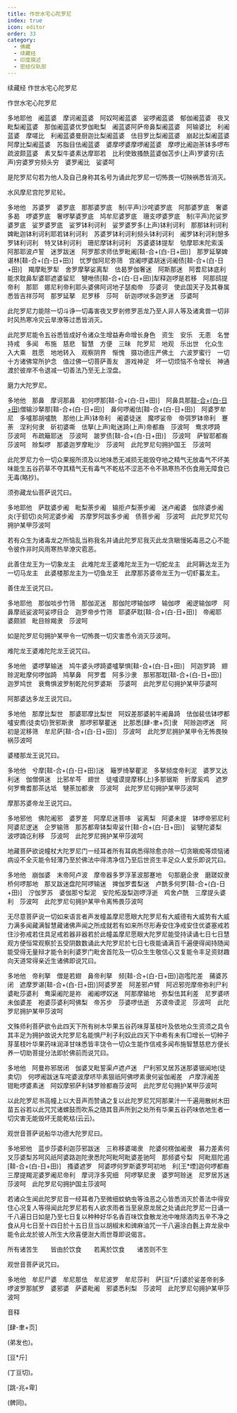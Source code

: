 ```yaml
---
title: 作世水宅心陀罗尼
index: true
icon: editor
order: 33
category:
  - 佛藏
  - 续藏经
  - 印度撰述
  - 密经仪轨部
---
```


续藏经   作世水宅心陀罗尼  

作世水宅心陀罗尼  

多地耶他　阇蓝婆　摩诃阇蓝婆　阿奴呵阇蓝婆　娑啰阇蓝婆　郁伽阇蓝婆　夜叉毗梨阇蓝婆　那伽阇蓝婆优罗伽毗梨　阇蓝婆阿萨帝鼻梨阇蓝婆　阿输婆比　利阇蓝婆　摩嗟比　利阇蓝婆曼厨迦比梨阇蓝婆　佉目罗比梨阇蓝婆　崩起比梨阇蓝婆阿摩比梨阇蓝婆　苏脂目佉阇蓝婆　婆摩啰婆摩啰阇蓝婆　摩啰比阇迦荼钵多啰布疏波颇蓝婆　素叉梨牛婆素达摩耶若　比利使致搔酰蓝婆伽苫步(上声)罗婆穷(去声)穷婆罗穷频头穷　婆罗阇比　娑婆呵  

是陀罗尼句若为他人及自己身称其名号为诵此陀罗尼一切怖畏一切殃祸悉皆消灭。  

水风摩尼宫陀罗尼轮。  

多地他　苏婆罗　婆罗底　那那婆罗底　制(平声)沙咤婆罗底　阿那婆罗底　奢婆多曷　啰婆罗底　奢啰拏婆罗底　鸠牟尼婆罗底　珊支啰婆罗底　制(平声)陀娑罗婆罗底　娑罗婆罗底　娑罗钵利诃利　娑罗婆罗多(上声)钵利诃利　那那钵利诃利　婢毗迦钵利诃利耶若钵利诃利　苏婆罗钵利诃利频头钵利诃利　阇罗钵利诃利憩多罗钵利诃利　特叉钵利诃利　珊尼摩钵利诃利　苏婆婆钵提犁　劬摩耶末陀索溪　阿那耶波卢誓　迷罗跋迷　阿罗那求师佉罗毗阇[鞥-合+(白-日+田)]　那罗延拏婢谌林[鞥-合+(白-日+田)]　忧罗伽阿尼弥筛　宫阇啰婆胡迷诃阇债[鞥-合+(白-日+田)]　羯摩毗罗犁　舍罗摩拏娑离犁　佉曷罗伽奢迷　阿斯那迷　阿耆尼钵底利　能求耽鼻犁婆耶遮婆留尼　犍咃债[鞥-合+(白-日+田)]犁释迦啰是若移　阿那鸱提　帝利　那耶　娜尼利帝利耶头婆佛阿诃地子瑟痴帝　莎婆诃　使此国天子及其眷属悉皆吉祥莎呵　那罗延拏　尼罗移　莎呵　斫迦啰吠多迦罗迷　莎婆呵  

此陀罗尼力能除一切斗诤一切毒害夜叉罗剎修罗恶龙乃至人非人等及诸禽兽一切非时风热寒冷灾云旱潦等过悉皆消灭。  

此陀罗尼能令五谷悉皆成好令诸众生增益寿命增长身色　资生　安乐　无患　名誉　持戒　多闻　布施　慈悲　智慧　方便　三昧　陀罗尼　地观　乐出世　化众生　入大乘　胜愿　地地转入　观察阴界　惭愧　摄功德庄严佛土　六波罗蜜行　一切十方诸佛常所护念　值过佛一切菩萨善友　游戏神足　坏一切烦恼不令增长　神通渡於彼岸不令退减一切善法乃至无上涅盘。  

磨力大陀罗尼。  

多地他　那鼻　摩诃那鼻　初何啰那[鞥-合+(白-日+田)]　阿鼻具那[鞥-合+(白-日+田)](去声)僧输沙拏那[鞥-合+(白-日+田)]　鼻何啰阇佉[鞥-合+(白-日+田)]　阿婆罗牟尼　多嚧那胡嚧酰　那他(上声)钵帝利　阇婆徒迷　魔啰娑帝　帝弭罗钵帝利　蹇荼　涅利何隶　斫初婆嘶　佉拏(上声)毗迷踦(上声)帝都裔　莎波呵　鸯求啰踦　莎波呵　布疏簸耶迷　莎波呵　跛罗债[鞥-合+(白-日+田)]　莎波呵　萨智耶都裔　莎波呵　赊梨啰　那婆迦罗摩毗沙　莎波呵　此陀罗尼句拥护国王　莎波呵  

此陀罗尼力令一切众果报所须及以地味悉无减损无能毁夺地之精气无放毒气不坏美味能生五谷药草不夺其精气无有毒气不乾枯不涩恶不令不熟寒热不伤食用无障食已无毒(略抄)。  

须弥藏龙仙菩萨说咒曰。  

多地耶他　萨耽婆步阇　毗梨荼步阇　输拒卢梨荼步阇　迷卢阇婆　伽除婆步阇　炎(于釰切)炎阿泥婆步阇　苏摩罗阿跋多步阇　债菩步阇　莎波呵　此陀罗尼咒句拥护某甲莎波呵  

若有众生为诸毒龙之所恼乱当称我名并诵此陀罗尼我灭此龙贪瞋慢妬毒恶之心不能令彼作非时风雨寒热旱潦灾雹恶。  

此善住龙王为一切象龙主　此难陀龙王婆难陀龙王为一切蛇龙主　此阿耨达龙王为一切马龙主　此婆楼那龙主为一切鱼龙王　此摩那苏婆帝龙王为一切虾蟇龙主。  

善住龙王说咒曰。  

多地耶他　那伽啖步竹筛　那伽泥迷　那伽陀啰输伽啰　输伽啰　阇逻输伽啰　阿鼻摩祇娑波呵娑啰目企　迦罗帝步竹筛　耶婆萨耽[鞥-合+(白-日+田)]　帝阇耶　婆颇颕　毗目赊羯隶　莎波呵  

如是陀罗尼句拥护某甲令一切怖畏一切灾害悉令消灭莎波呵。  

难陀龙王婆难陀陀龙王说咒曰。  

多地他　婆啰拏输迷　鸠牛婆头啰踦婆嚧拏惧[鞥-合+(白-日+田)]　阿迦罗踦　翅赊泥毗摩何啰伽踦　鸠拏鼻　阿罗耆　阿多沙隶　那邪那耽[鞥-合+(白-日+田)]　迦罗鸠世　衰鸯惧波罗制乾陀何罗婆斯　莎婆呵　此陀罗尼句拥护某甲莎婆呵  

阿那婆达多龙王说咒曰。  

多地他　那摩比梨世　那婆耶摩比梨世　阿奴差那婆躬牛阇鼻踦　佉伽裴佉钵啰都嚧安廌(徒卖切)贺邪斯隶　那啰邪拏瞿迷　比那悉[肆-聿+页]隶　阿赊迦啰迷　阿初是泥移筛　牟尼萨[鞥-合+(白-日+田)]　莎波呵　此陀罗尼拥护某甲令无怖畏殃祸莎波呵  

婆楼那龙王说咒曰。  

多地他　兮摩[鞥-合+(白-日+田)]迷　簸罗绮拏瞿泥　多拏频度帝利泥　婆罗叉达利迷　伽僧俱迷　比邪牟芩　翅世　徒嚧谟提摩移(上)多那锯斯　折摩奚鸡　遮罗何罗鸯耆那茶达坻　犍荼加都隶　莎波呵　此陀罗尼句拥护某甲莎波呵  

摩那苏婆帝龙王说咒曰。  

多地邪他　佛陀阇邪　婆罗差　阿摩尼迷菩哆　娑离梨　阿婆未提　钵啰帝邪尼利　阿婆尼逻迷　企罗输筛　那苏都卑钵梨卑娑什[鞥-合+(白-日+田)]　娑犍陀婆梨　波啰諵讫利移　莎波呵　此陀罗尼拥护某甲莎波呵  

地藏菩萨欲说幢杖大陀罗尼门一经耳者所有耳病悉得除愈亦除一切贪瞋痴等烦恼诸病设不全灭能令轻薄乃至於佛法中得清净信乃至后世资生丰足众人爱乐即说咒曰。  

多地他　崩伽婆　末帝阿卢波　摩帝器多罗浮革波那蹇地　句那磨企隶　磨蹉奴隶　桥何啰那地　那叉跋迷盘陀阿啰输迷　捭伽罗耆梨迷　卢酰多何罗[鞥-合+(白-日+田)]　泞伽罗苏　婆伽那兮梨泥　安陀柘漩梨迦啰浮逝　鸡舍卢酰　三摩提头婆利　莎波呵　此陀罗尼句拥护某甲令离怖畏莎波呵  

无尽意菩萨说一切如来语言者声发幢盖摩尼愿眼大陀罗尼有大威德有大威势有大威力满多闻藏满智慧藏诸佛声闻之所成就若有如来所尽形寿安住净戒安住优婆塞戒若住沙弥戒若住具足戒若器非器若於此幢盖摩尼愿眼大陀罗尼能受持读诵七日七日慧观方便恒常观察於五受阴数数诵此大陀罗尼於七日七夜能诵满百千遍便得闻持随闻能受得无量辩才能令剎利婆罗门毗舍首陀及一切众生生敬信心又复能令丰足资财趣向天道常得亲近生诸佛即说咒曰。  

多地他　帝利拏　僧是若翅　鼻帝利拏　频[鞥-合+(白-日+田)]迦嚂陀差　蒱婆苏闭　遮摩罗谌[鞥-合+(白-日+田)]阿婆罗差　阿差邪卢臂　阿迟邪兜摩帝弥利尸利婆毗莎婆利　鸯渠阇陀是祢　阇阇啰奴迷　阿那摩输地　弥梨佉其利差　尼罗婆哜　未伽婆差　袍婆莎婆利呵佛梨　帝苏步　莎婆啰佉逝　苏谟帝谟泥　莎波呵　此陀罗尼拥护某甲莎波呵  

文殊师利菩萨欲令此四天下所有树木华果五谷药味芽茎枝叶及依地众生资须之具令其丰足为拥护故说大陀罗尼名能惧尸利子利奴此四天下中希有未有□增长一切种子芽茎枝叶华果药味润泽甘味悉皆丰饶令一切众生能作信戒多闻布施智慧慈悲方便长养一切助菩提分法即於佛前而说咒曰。  

多地他　阿曼祢邪居闭　伽婆叉毗誓渠卢遮卢迷　尸利邪叉居苏迷那婆锯闻地(徒卖切)　何啰阇跋迷车咤婆波摩哜毕素狠祇阿佛啰素隶何娑伽阇差　卢摩浮阇差　钳毗啰婆素迷　阿奴摩邪萨利钵罗赊都裔莎波呵　此陀罗尼句拥护某甲莎波呵  

以此陀罗尼书高幢上以大音声而赞诵之复以此陀罗尼咒阿那果汁一千遍用散树木田苗五谷若以此咒咒诸螺鼓而吹系之随其音声所到之处所有华果五谷药味依地生者一切灾害无能毁坏无能乾枯(云云)。  

观世音菩萨说船华功德大陀罗尼曰。  

多地邪他　蓝步莎婆利迦莎邪跋迷　三称移婆竭隶　陀婆何楞伽阇隶　募力差素何叉莎婆梨苏呵风祇阿婆路迦陀隶悉陀呵毗呵毗婆差驰呵　那频婆兮梨　阿毗扇陀遏[鞥-合+(白-日+田)]　搔婆遮罗　阿婆啰何罗斯婆罗呵初地　利[王*堙]迦何啰都裔　三摩提羯泥婆罗阇尼帝利　摩诃浮多究细　阿啰拏尼隶　婆罗呵赊迷　尼罗居苏迷　莎波呵　此陀罗尼句拥护国主莎波呵  

若诸众生闻此陀罗尼音一经耳者乃至微细蚊蚋虫等浊恶之心皆悉消灭於善法中得安住心况复人等得闻此陀罗尼若有人欲求雨者当至泉原龙居之处诵此陀罗尼一日诵一千八遍日日如是乃至七日复以种种好华名香百味饮食散龙池中唯除酒肉五辛不净之食从月七日至十四日於十五日旦当以胡椒末和豍麻油咒一千八遍涂白氎上弃龙泉中能令此龙於彼人所生大欣喜便澍大雨世尊即说偈言。  

所有诸苦生　　皆由於饮食　　若离於饮食　　诸苦则不生  

观世音菩萨说咒曰。  

多地他　牟尼尸婆　牟尼那佉　牟尼波罗　牟尼莎利　萨[豆*斤]婆於娑差帝剎多啰波罗那腻罗　婆邪婆　萨婆毗阇　邪婆悉利梨　莎波呵　此陀罗尼句拥护某甲莎波呵  

音释  

[肆-聿+页]  

(弟发也)。  

[豆*斤]  

(丁豆切)。  

[跳-兆+卑]  

(髀同)。  
